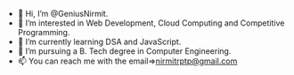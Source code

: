 - 👋 Hi, I’m @GeniusNirmit.
- 👀 I’m interested in Web Development, Cloud Computing and Competitive Programming.
- 🌱 I’m currently learning DSA and JavaScript.
- 💞️ I’m pursuing a B. Tech degree in Computer Engineering.
- 📫 You can reach me with the email=>nirmitrptp@gmail.com

<!---
GeniusNirmit/Nirmit Pandya is a ✨ special ✨ repository because its `README.md` (this file) appears on your GitHub profile.
You can click the Preview link to take a look at your changes.
--->

